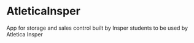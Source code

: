 # AtleticaInsper
App for storage and sales control built by Insper students to be used by Atletica Insper
